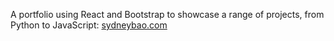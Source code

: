 A portfolio using React and Bootstrap to showcase a range of projects, from Python to JavaScript: [sydneybao.com](http://sydneybao.com/) 
